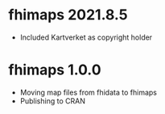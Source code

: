 # fhimaps 2021.8.5

* Included Kartverket as copyright holder

# fhimaps 1.0.0

* Moving map files from fhidata to fhimaps
* Publishing to CRAN

